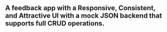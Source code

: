 ## A feedback app with a Responsive, Consistent, and Attractive UI with a mock JSON backend that supports full CRUD operations. 
